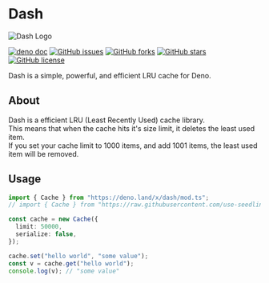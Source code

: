 # Dash

![Dash Logo](https://i.imgur.com/eB77KAl.png)

[![deno doc](https://doc.deno.land/badge.svg)](https://doc.deno.land/https/deno.land/x/dash/mod.ts)
[![GitHub issues](https://img.shields.io/github/issues/xpyxel/dash)](https://github.com/xpyxel/dash/issues)
[![GitHub forks](https://img.shields.io/github/forks/xpyxel/dash)](https://github.com/xpyxel/dash/network)
[![GitHub stars](https://img.shields.io/github/stars/xpyxel/dash)](https://github.com/xpyxel/dash/stargazers)
[![GitHub license](https://img.shields.io/github/license/xpyxel/dash)](https://github.com/xpyxel/dash/blob/master/LICENSE)

Dash is a simple, powerful, and efficient LRU cache for Deno.

## About

Dash is a efficient LRU (Least Recently Used) cache library.  
This means that when the cache hits it's size limit, it deletes the least used item.  
If you set your cache limit to 1000 items, and add 1001 items, the least used item will be removed.

## Usage

```ts
import { Cache } from "https://deno.land/x/dash/mod.ts";
// import { Cache } from "https://raw.githubusercontent.com/use-seedling/dash/main/mod.ts";

const cache = new Cache({
  limit: 50000,
  serialize: false,
});

cache.set("hello world", "some value");
const v = cache.get("hello world");
console.log(v); // "some value"
```
